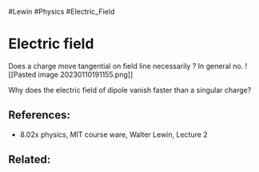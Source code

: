 
#Lewin #Physics #Electric_Field

# Electric field

Does a charge move tangential  on field line necessarily ? In general no.
![[Pasted image 20230110191155.png]]


Why does the electric field of dipole vanish faster than a singular charge?

## References:
-  8.02x physics, MIT course ware, Walter Lewin, Lecture 2
## Related:



